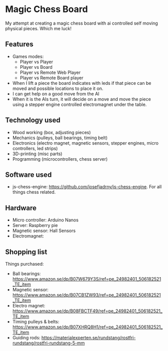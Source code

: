 # Magic Chess Board
My attempt at creating a magic chess board with ai controlled self moving physical pieces. Which me luck!

## Features
 - Games modes:
   * Player vs Player  
   * Player vs Board 
   * Player vs Remote Web Player 
   * Player vs Remote Board player
 - When I lift a piece the board indicates with leds if that piece can be moved and possible locations to place it on.
 - I can get help on a good move from the AI
 - When it is the AIs turn, it will decide on a move and move the piece using a stepper engine controlled electromagnet under the table.

## Technology used
 - Wood working (box, adjusting pieces)
 - Mechanics (pulleys, ball bearings, timing belt)
 - Electronics (electro magnet, magnetic sensors, stepper engines, micro controllers, led strips)
 - 3D-printing (misc parts)
 - Programming (microcontrollers, chess server)

## Software used
 - js-chess-engine: https://github.com/josefjadrny/js-chess-engine. For all things chess related.


## Hardware
 - Micro controller:  Arduino Nanos
 - Server: Raspberry pie
 - Magnetic sensor: Hall Sensors 
 - Electromagnet: 

## Shopping list
Things purchased:
 - Ball bearings: https://www.amazon.se/dp/B07W679Y3S/ref=pe_24982401_506182521_TE_item
 - Magnetic sensor: https://www.amazon.se/dp/B07CB1ZW93/ref=pe_24982401_506182521_TE_item
 - Electro magnet: https://www.amazon.se/dp/B08FBCTF49/ref=pe_24982401_506182521_TE_item
 - Timing pulleys & belts: https://www.amazon.se/dp/B07XHRQ8H1/ref=pe_24982401_506182521_TE_item
 - Guiding rods: https://materialexperten.se/rundstang/rostfri-rundstang/rostfri-rundstang-5-mm



